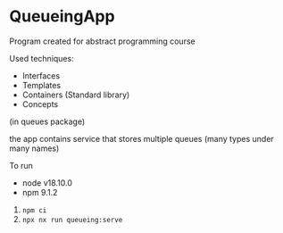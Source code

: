 # QueueingApp


Program created for abstract programming course

Used techniques:

* Interfaces
* Templates
* Containers (Standard library)
* Concepts

(in queues package)

the app contains service that stores multiple queues (many types under many names)

To run
* node v18.10.0
* npm 9.1.2
1. `npm ci`
2. `npx nx run queueing:serve`
